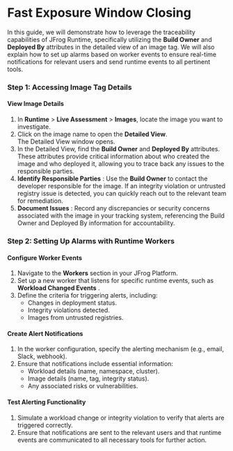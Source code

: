 # Fast Exposure Window Closing

In this guide, we will demonstrate how to leverage the traceability capabilities of JFrog Runtime, specifically utilizing the **Build Owner** and **Deployed By** attributes in the detailed view of an image tag. We will also explain how to set up alarms based on worker events to ensure real-time notifications for relevant users and send runtime events to all pertinent tools.

### Step 1: Accessing Image Tag Details

#### View Image Details

1. In **Runtime** > **Live Assessment** > **Images**, locate the image you want to investigate.
2. Click on the image name to open the **Detailed View**.\
   The Detailed View window opens.&#x20;
3. In the Detailed View, find the **Build Owner** and **Deployed By** attributes. \
   These attributes provide critical information about who created the image and who deployed it, allowing you to trace back any issues to the responsible parties.
4. **Identify Responsible Parties** : Use the **Build Owner** to contact the developer responsible for the image. If an integrity violation or untrusted registry issue is detected, you can quickly reach out to the relevant team for remediation.
5. **Document Issues** : Record any discrepancies or security concerns associated with the image in your tracking system, referencing the Build Owner and Deployed By information for accountability.

### Step 2: Setting Up Alarms with Runtime Workers

#### Configure Worker Events

1. Navigate to the **Workers** section in your JFrog Platform.
2. Set up a new worker that listens for specific runtime events, such as **Workload Changed Events** .
3. Define the criteria for triggering alerts, including:
   * Changes in deployment status.
   * Integrity violations detected.
   * Images from untrusted registries.

#### Create Alert Notifications

1. In the worker configuration, specify the alerting mechanism (e.g., email, Slack, webhook).
2. Ensure that notifications include essential information:
   * Workload details (name, namespace, cluster).
   * Image details (name, tag, integrity status).
   * Any associated risks or vulnerabilities.

#### Test Alerting Functionality

1. Simulate a workload change or integrity violation to verify that alerts are triggered correctly.
2. Ensure that notifications are sent to the relevant users and that runtime events are communicated to all necessary tools for further action.

